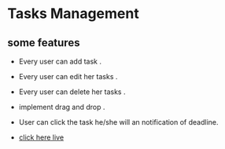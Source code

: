 # Tasks Management

## some features 
- Every user can add task . 
- Every user can edit her tasks .
- Every user can delete her tasks .
- implement drag and drop .
- User can click the task he/she will an notification of deadline.

-   [click here live](https://task-management-22b90.web.app/) 
